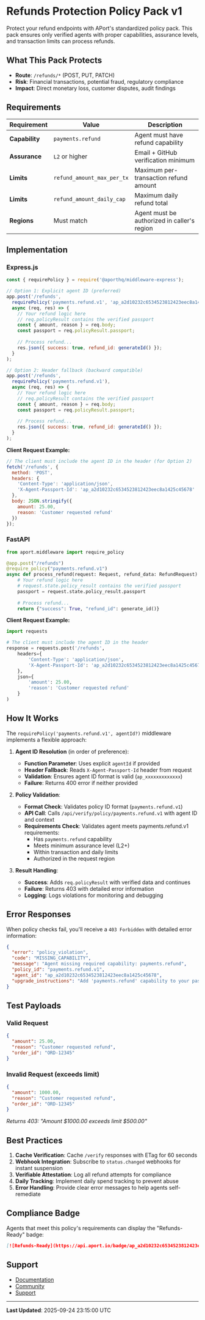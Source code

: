 # Refunds Protection Policy Pack v1

Protect your refund endpoints with APort's standardized policy pack. This pack ensures only verified agents with proper capabilities, assurance levels, and transaction limits can process refunds.

## What This Pack Protects

- **Route**: `/refunds/*` (POST, PUT, PATCH)
- **Risk**: Financial transactions, potential fraud, regulatory compliance
- **Impact**: Direct monetary loss, customer disputes, audit findings

## Requirements

| Requirement | Value | Description |
|-------------|-------|-------------|
| **Capability** | `payments.refund` | Agent must have refund capability |
| **Assurance** | `L2` or higher | Email + GitHub verification minimum |
| **Limits** | `refund_amount_max_per_tx` | Maximum per-transaction refund amount |
| **Limits** | `refund_amount_daily_cap` | Maximum daily refund total |
| **Regions** | Must match | Agent must be authorized in caller's region |

## Implementation

### Express.js

```javascript
const { requirePolicy } = require('@aporthq/middleware-express');

// Option 1: Explicit agent ID (preferred)
app.post('/refunds', 
  requirePolicy('payments.refund.v1', 'ap_a2d10232c6534523812423eec8a1425c45678'), 
  async (req, res) => {
    // Your refund logic here
    // req.policyResult contains the verified passport
    const { amount, reason } = req.body;
    const passport = req.policyResult.passport;
    
    // Process refund...
    res.json({ success: true, refund_id: generateId() });
  }
);

// Option 2: Header fallback (backward compatible)
app.post('/refunds', 
  requirePolicy('payments.refund.v1'), 
  async (req, res) => {
    // Your refund logic here
    // req.policyResult contains the verified passport
    const { amount, reason } = req.body;
    const passport = req.policyResult.passport;
    
    // Process refund...
    res.json({ success: true, refund_id: generateId() });
  }
);
```

**Client Request Example:**
```javascript
// The client must include the agent ID in the header (for Option 2)
fetch('/refunds', {
  method: 'POST',
  headers: {
    'Content-Type': 'application/json',
    'X-Agent-Passport-Id': 'ap_a2d10232c6534523812423eec8a1425c45678'  // ← Agent ID passed here
  },
  body: JSON.stringify({
    amount: 25.00,
    reason: 'Customer requested refund'
  })
});
```

### FastAPI

```python
from aport.middleware import require_policy

@app.post("/refunds")
@require_policy("payments.refund.v1")
async def process_refund(request: Request, refund_data: RefundRequest):
    # Your refund logic here
    # request.state.policy_result contains the verified passport
    passport = request.state.policy_result.passport
    
    # Process refund...
    return {"success": True, "refund_id": generate_id()}
```

**Client Request Example:**
```python
import requests

# The client must include the agent ID in the header
response = requests.post('/refunds', 
    headers={
        'Content-Type': 'application/json',
        'X-Agent-Passport-Id': 'ap_a2d10232c6534523812423eec8a1425c45678'  # ← Agent ID passed here
    },
    json={
        'amount': 25.00,
        'reason': 'Customer requested refund'
    }
)
```

## How It Works

The `requirePolicy('payments.refund.v1', agentId?)` middleware implements a flexible approach:

1. **Agent ID Resolution** (in order of preference):
   - **Function Parameter**: Uses explicit `agentId` if provided
   - **Header Fallback**: Reads `X-Agent-Passport-Id` header from request
   - **Validation**: Ensures agent ID format is valid (`ap_xxxxxxxxxxxxx`)
   - **Failure**: Returns 400 error if neither provided

2. **Policy Validation**:
   - **Format Check**: Validates policy ID format (`payments.refund.v1`)
   - **API Call**: Calls `/api/verify/policy/payments.refund.v1` with agent ID and context
   - **Requirements Check**: Validates agent meets payments.refund.v1 requirements:
     - Has `payments.refund` capability
     - Meets minimum assurance level (L2+)
     - Within transaction and daily limits
     - Authorized in the request region

3. **Result Handling**:
   - **Success**: Adds `req.policyResult` with verified data and continues
   - **Failure**: Returns 403 with detailed error information
   - **Logging**: Logs violations for monitoring and debugging

## Error Responses

When policy checks fail, you'll receive a `403 Forbidden` with detailed error information:

```json
{
  "error": "policy_violation",
  "code": "MISSING_CAPABILITY",
  "message": "Agent missing required capability: payments.refund",
  "policy_id": "payments.refund.v1",
  "agent_id": "ap_a2d10232c6534523812423eec8a1425c45678",
  "upgrade_instructions": "Add 'payments.refund' capability to your passport"
}
```

## Test Payloads

### Valid Request
```json
{
  "amount": 25.00,
  "reason": "Customer requested refund",
  "order_id": "ORD-12345"
}
```

### Invalid Request (exceeds limit)
```json
{
  "amount": 1000.00,
  "reason": "Customer requested refund",
  "order_id": "ORD-12345"
}
```
*Returns 403: "Amount $1000.00 exceeds limit $500.00"*

## Best Practices

1. **Cache Verification**: Cache `/verify` responses with ETag for 60 seconds
2. **Webhook Integration**: Subscribe to `status.changed` webhooks for instant suspension
3. **Verifiable Attestation**: Log all refund attempts for compliance
4. **Daily Tracking**: Implement daily spend tracking to prevent abuse
5. **Error Handling**: Provide clear error messages to help agents self-remediate

## Compliance Badge

Agents that meet this policy's requirements can display the "Refunds-Ready" badge:

```markdown
[![Refunds-Ready](https://api.aport.io/badge/ap_a2d10232c6534523812423eec8a1425c45678.svg)](https://aport.io/agents/ap_a2d10232c6534523812423eec8a1425c45678)
```

## Support

- [Documentation](https://aport.io/docs/policies/payments.refund.v1)
- [Community](https://github.com/aporthq/community)
- [Support](https://aport.io/support)

---
**Last Updated**: 2025-09-24 23:15:00 UTC
